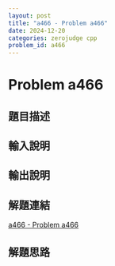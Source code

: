 ```yaml
---
layout: post
title: "a466 - Problem a466"
date: 2024-12-20
categories: zerojudge cpp
problem_id: a466
---
```


# Problem a466

## 題目描述



## 輸入說明



## 輸出說明



## 解題連結

[a466 - Problem a466](https://zerojudge.tw/ShowProblem?problemid=a466)

## 解題思路

